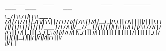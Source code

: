         _____        _____                     _____     ____________    _____    _____            ____     
   _____\    \_    /      |_              _____\    \   /            \  |\    \   \    \       ____\_  \__  
  /     /|     |  /         \            /    / \    | |\___/\  \\___/|  \\    \   |    |     /     /     \ 
 /     / /____/| |     /\    \          |    |  /___/|  \|____\  \___|/   \\    \  |    |    /     /\      |
|     | |____|/  |    |  |    \      ____\    \ |   ||        |  |         \|    \ |    |   |     |  |     |
|     |  _____   |     \/      \    /    /\    \|___|/   __  /   / __       |     \|    |   |     |  |     |
|\     \|\    \  |\      /\     \  |    |/ \    \       /  \/   /_/  |     /     /\      \  |     | /     /|
| \_____\|    |  | \_____\ \_____\ |\____\ /____/|     |____________/|    /_____/ /______/| |\     \_____/ |
| |     /____/|  | |     | |     | | |   ||    | |     |           | /   |      | |     | | | \_____\   | / 
 \|_____|    ||   \|_____|\|_____|  \|___||____|/      |___________|/    |______|/|_____|/   \ |    |___|/  
        |____|/                                                                               \|____|       
